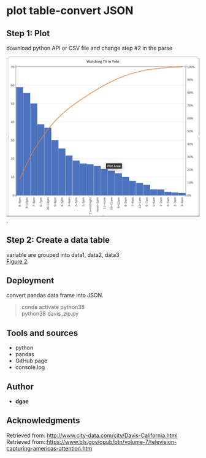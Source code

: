 # plot table-convert JSON


## Step 1: Plot

download python API or CSV file and change step #2 in the parse

![Figure 1](https://github.com/ddgae2/collect_census/blob/main/figure1.png). <br>

## Step 2: Create a data table 

variable are grouped into data1, data2, data3 <br>
[Figure 2](https://github.com/ddgae2/collect_census/blob/main/figure2.png). <br>

## Deployment

convert pandas data frame into JSON.
> conda activate python38 <br>
> python38 davis_zip.py


## Tools and sources

* python
* pandas
* GitHub page
* console.log


## Author

* **dgae**

## Acknowledgments
Retrieved from: http://www.city-data.com/city/Davis-California.html <br>
Retrieved from::https://www.bls.gov/opub/btn/volume-7/television-capturing-americas-attention.htm
